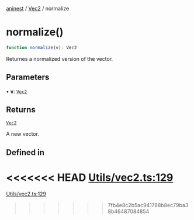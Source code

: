 [aninest](../../index.md) / [Vec2](../index.md) / normalize

# normalize()

```ts
function normalize(v): Vec2
```

Returnes a normalized version of the vector.

## Parameters

• **v**: [`Vec2`](../type-aliases/Vec2.md)

## Returns

[`Vec2`](../type-aliases/Vec2.md)

A new vector.

## Defined in

<<<<<<< HEAD
[Utils/vec2.ts:129](https://github.com/zphrs/aninest/tree//core/src/Utils/vec2.ts#L129)
=======
[Utils/vec2.ts:129](https://github.com/zphrs/aninest/blob/37209a6/src/Utils/vec2.ts#L129)
>>>>>>> 7fb4e8c2b5ac941788b8ec79ba38b46487084854
